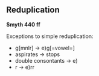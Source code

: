 ## Reduplication

**Smyth 440 ff**

Exceptions to simple reduplication:

- g[mnlr] -> e)g[=vowel=]
- aspirates -> stops
- double consontants -> e)
- r -> e)rr
